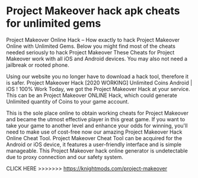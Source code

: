 # Project Makeover hack apk cheats for unlimited gems

Project Makeover Online Hack – How exactly to hack Project Makeover Online with Unlimited Gems. Below you might find most of the cheats needed seriously to hack Project Makeover These Cheats for Project Makeover work with all iOS and Android devices. You may also not need a jailbreak or rooted phone. 

Using our website you no longer have to download a hack tool, therefore it is safer. Project Makeover Hack [2020 WORKING] Unlimited Coins Android | iOS ! 100% Work Today, we got the Project Makeover Hack at your service. This can be an Project Makeover ONLINE Hack, which could generate Unlimited quantity of Coins to your game account.  

This is the sole place online to obtain working cheats for Project Makeover and became the utmost effective player in this great game. If you want to take your game to another level and enhance your odds for winning, you'll need to make use of cost-free now our amazing Project Makeover Hack Online Cheat Tool. Project Makeover Cheat Tool can be acquired for the Android or iOS device, it features a user-friendly interface and is simple manageable. This Project Makeover hack online generator is undetectable due to proxy connection and our safety system.

CLICK HERE >>>>>>> https://knightmods.com/project-makeover
